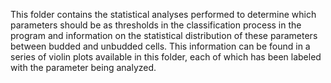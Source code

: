 This folder contains the statistical analyses performed to determine which parameters should be as thresholds in the classification process in the program and information on the statistical distribution of these parameters between budded and unbudded cells. This information can be found in a series of violin plots available in this folder, each of which has been labeled with the parameter being analyzed. 
